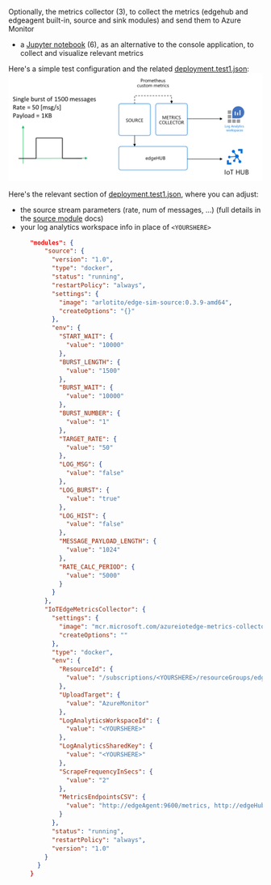 Optionally, the metrics collector (3), to collect the metrics (edgehub and edgeagent built-in, source and sink modules) and send them to Azure Monitor
* a [Jupyter notebook](./jupyter/) (6), as an alternative to the console application, to collect and visualize relevant metrics


Here's a simple test configuration and the related [deployment.test1.json](deployment.test1.json):
![](./images/simple-example.png)

Here's the relevant section of [deployment.test1.json](deployment.test1.json), where you can adjust:
* the source stream parameters (rate, num of messages, ...) (full details in the [source module](./edgeSolution/modules/source) docs)
* your log analytics workspace info in place of `<YOURSHERE>`

```json
      "modules": {
          "source": {
            "version": "1.0",
            "type": "docker",
            "status": "running",
            "restartPolicy": "always",
            "settings": {
              "image": "arlotito/edge-sim-source:0.3.9-amd64",
              "createOptions": "{}"
            },
            "env": {
              "START_WAIT": {
                "value": "10000"
              },
              "BURST_LENGTH": {
                "value": "1500"
              },
              "BURST_WAIT": {
                "value": "10000"
              },
              "BURST_NUMBER": {
                "value": "1"
              },
              "TARGET_RATE": {
                "value": "50"
              },
              "LOG_MSG": {
                "value": "false"
              },
              "LOG_BURST": {
                "value": "true"
              },
              "LOG_HIST": {
                "value": "false"
              },
              "MESSAGE_PAYLOAD_LENGTH": {
                "value": "1024"
              },
              "RATE_CALC_PERIOD": {
                "value": "5000"
              }
            }
          },
          "IoTEdgeMetricsCollector": {
            "settings": {
              "image": "mcr.microsoft.com/azureiotedge-metrics-collector:1.0",
              "createOptions": ""
            },
            "type": "docker",
            "env": {
              "ResourceId": {
                "value": "/subscriptions/<YOURSHERE>/resourceGroups/edge-benchmark-hub-rg/providers/Microsoft.Devices/IotHubs/<YOURSHERE>"
              },
              "UploadTarget": {
                "value": "AzureMonitor"
              },
              "LogAnalyticsWorkspaceId": {
                "value": "<YOURSHERE>"
              },
              "LogAnalyticsSharedKey": {
                "value": "<YOURSHERE>"
              },
              "ScrapeFrequencyInSecs": {
                "value": "2"
              },
              "MetricsEndpointsCSV": {
                "value": "http://edgeAgent:9600/metrics, http://edgeHub:9600/metrics, http://source:9600/metrics"
              }
            },
            "status": "running",
            "restartPolicy": "always",
            "version": "1.0"
          }
        }
      }
```
